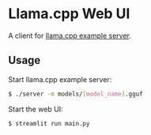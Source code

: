 # Llama.cpp Web UI

A client for [llama.cpp example server](https://github.com/ggerganov/llama.cpp/tree/master/examples/server).

## Usage

Start llama.cpp example server:

```bash
$ ./server -m models/[model_name].gguf
```

Start the web UI:

```bash
$ streamlit run main.py
```
